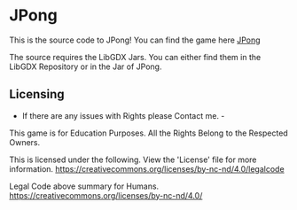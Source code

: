 JPong
=========

This is the source code to JPong! 
You can find the game here [JPong](https://github.com/rexysmexy/jpong, "JPong")

The source requires the LibGDX Jars. You can either find them in the LibGDX Repository or in the Jar of JPong.




Licensing
-----------
- If there are any issues with Rights please Contact me. -

This game is for Education Purposes.
All the Rights Belong to the Respected Owners.


This is licensed under the following. View the 'License' file for more information.
https://creativecommons.org/licenses/by-nc-nd/4.0/legalcode

Legal Code above summary for Humans.
https://creativecommons.org/licenses/by-nc-nd/4.0/
